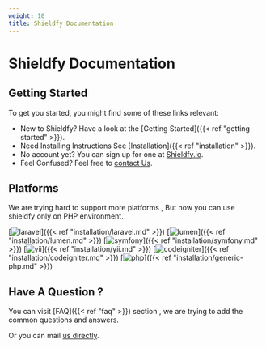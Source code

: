 ```yaml
---
weight: 10
title: Shieldfy Documentation
---
```


# Shieldfy Documentation

## Getting Started

To get you started, you might find some of these links relevant:

- New to Shieldfy? Have a look at the [Getting Started]({{< ref "getting-started" >}}).
- Need Installing Instructions See [Installation]({{< ref "installation" >}}).
- No account yet? You can sign up for one at [Shieldfy.io](https://cloud.shieldfy.io/register).
- Feel Confused? Feel free to [contact Us](mailto:team@shieldfy.io).


## Platforms

We are trying hard to support more platforms , But now you can use shieldfy only on PHP environment.


[![laravel](/img/laravel-logo.png "Laravel Framework")]({{< ref "installation/laravel.md" >}}) 
[![lumen](/img/lumen-logo.png "Lumen Framework")]({{< ref "installation/lumen.md" >}})
[![symfony](/img/symfony-logo.png "Symfony Framework")]({{< ref "installation/symfony.md" >}})
[![yii](/img/yii-logo.png "YII Framework")]({{< ref "installation/yii.md" >}})
[![codeigniter](/img/codeigniter-logo.png "Codeigniter Framework")]({{< ref "installation/codeigniter.md" >}}) 
[![php](/img/php-logo.png "Generic PHP")]({{< ref "installation/generic-php.md" >}})


## Have A Question ?

You can visit [FAQ]({{< ref "faq" >}}) section , we are trying to add the common questions and answers.

Or you can mail [us directly](mailto:team@shieldfy.io).
